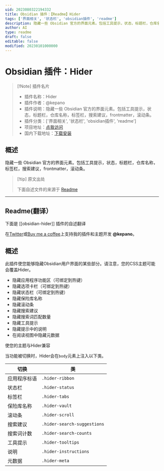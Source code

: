 ```yaml
---
uid: 2023080322194332
title: Obsidian 插件：【Readme】Hider
tags: ['界面相关', '状态栏', 'obsidian插件', 'readme']
description: 隐藏一些 Obsidian 官方的界面元素。包括工具提示，状态，标题栏，仓库名称，标签栏，搜索建议，frontmatter，滚动条。
author: AI
type: readme
draft: false
editable: false
modified: 20230101000000
---
```


# Obsidian 插件：Hider

> [!Note] 插件名片
> - 插件名称：Hider
> - 插件作者：@kepano
> - 插件说明：隐藏一些 Obsidian 官方的界面元素。包括工具提示，状态，标题栏，仓库名称，标签栏，搜索建议，frontmatter，滚动条。
> - 插件分类：['界面相关', '状态栏', 'obsidian插件', 'readme']
> - 项目地址：[点我访问](https://github.com/kepano/obsidian-hider)
> - 国内下载地址：[下载安装](https://pkmer.cn/products/plugin/pluginMarket/?obsidian-hider)

## 概述

隐藏一些 Obsidian 官方的界面元素。包括工具提示，状态，标题栏，仓库名称，标签栏，搜索建议，frontmatter，滚动条。



> [!tip] 原文出处
> 
>下面自述文件的来源于 [Readme](https://ghproxy.net/https://raw.githubusercontent.com/kepano/obsidian-hider/master/README.md)
> 

---

## Readme(翻译）

下面是 [[obsidian-hider]] 插件的自述翻译


在[Twitter](https://www.twitter.com/kepano)或[Buy me a coffee](https://www.buymeacoffee.com/kepano)上支持我的插件和主题开发 **@kepano**。


## 概述

此插件使您能够隐藏Obsidian用户界面的某些部分。请注意，您的CSS主题可能会覆盖Hider。

- 隐藏应用程序功能区（可绑定到热键）
- 隐藏选项卡栏（可绑定到热键）
- 隐藏状态栏（可绑定到热键）
- 隐藏保险库名称
- 隐藏滚动条
- 隐藏搜索建议
- 隐藏搜索词匹配数量
- 隐藏工具提示
- 隐藏提示中的说明
- 在阅读视图中隐藏元数据

使您的主题与Hider兼容

当功能被切换时，Hider会在`body`元素上注入以下类。

| 切换 | 类 |
| ------ | ----- |
| 应用程序标语 | `.hider-ribbon` |
| 状态栏 | `.hider-status` |
| 标签栏 | `.hider-tabs` |
| 保险库名称 | `.hider-vault` |
| 滚动条 | `.hider-scroll` |
| 搜索建议 | `.hider-search-suggestions` |
| 搜索词计数 | `.hider-search-counts` |
| 工具提示 | `.hider-tooltips` |
| 说明 | `.hider-instructions` |
| 元数据 | `.hider-meta` |



